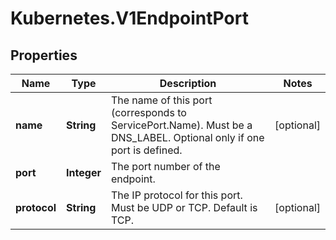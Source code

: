 # Kubernetes.V1EndpointPort

## Properties
Name | Type | Description | Notes
------------ | ------------- | ------------- | -------------
**name** | **String** | The name of this port (corresponds to ServicePort.Name). Must be a DNS_LABEL. Optional only if one port is defined. | [optional] 
**port** | **Integer** | The port number of the endpoint. | 
**protocol** | **String** | The IP protocol for this port. Must be UDP or TCP. Default is TCP. | [optional] 


